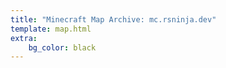 ```yaml
---
title: "Minecraft Map Archive: mc.rsninja.dev"
template: map.html
extra:
    bg_color: black
---
```


<script src="/map-data/minecraft/rsninja-2020/map.js"></script>
